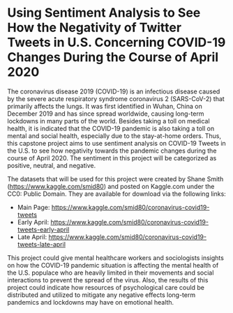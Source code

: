 # Using Sentiment Analysis to See How the Negativity of Twitter Tweets in U.S. Concerning COVID-19 Changes During the Course of April 2020
The coronavirus disease 2019 (COVID-19) is an infectious disease caused by the severe acute respiratory syndrome coronavirus 2 (SARS-CoV-2) that primarily affects the lungs. It was first identified in Wuhan, China on December 2019 and has since spread worldwide, causing long-term lockdowns in many parts of the world. Besides taking a toll on medical health, it is indicated that the COVID-19 pandemic is also taking a toll on mental and social health, especially due to the stay-at-home orders. Thus, this capstone project aims to use sentiment analysis on COVID-19 Tweets in the U.S. to see how negativity towards the pandemic changes during the course of April 2020. The sentiment in this project will be categorized as positive, neutral, and negative.

The datasets that will be used for this project were created by Shane Smith (https://www.kaggle.com/smid80) and posted on Kaggle.com under the CC0: Public Domain. They are available for download via the following links:
-	Main Page: https://www.kaggle.com/smid80/coronavirus-covid19-tweets
-	Early April: https://www.kaggle.com/smid80/coronavirus-covid19-tweets-early-april
- Late April: https://www.kaggle.com/smid80/coronavirus-covid19-tweets-late-april

This project could give mental healthcare workers and sociologists insights on how the COVID-19 pandemic situation is affecting the mental health of the U.S. populace who are heavily limited in their movements and social interactions to prevent the spread of the virus. Also, the results of this project could indicate how resources of psychological care could be distributed and utilized to mitigate any negative effects long-term pandemics and lockdowns may have on emotional health.
